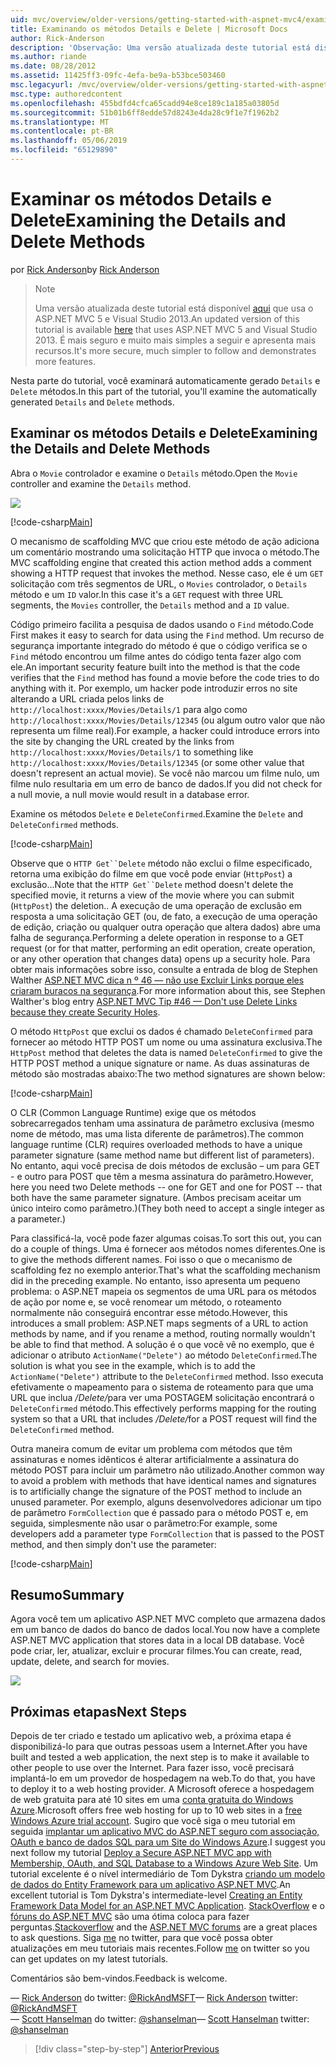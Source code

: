 ```yaml
---
uid: mvc/overview/older-versions/getting-started-with-aspnet-mvc4/examining-the-details-and-delete-methods
title: Examinando os métodos Details e Delete | Microsoft Docs
author: Rick-Anderson
description: 'Observação: Uma versão atualizada deste tutorial está disponível aqui que usa o ASP.NET MVC 5 e Visual Studio 2013. Ele é mais seguro e muito mais simples a seguir e demonstração...'
ms.author: riande
ms.date: 08/28/2012
ms.assetid: 11425ff3-09fc-4efa-be9a-b53bce503460
msc.legacyurl: /mvc/overview/older-versions/getting-started-with-aspnet-mvc4/examining-the-details-and-delete-methods
msc.type: authoredcontent
ms.openlocfilehash: 455bdfd4cfca65cadd94e8ce189c1a185a03805d
ms.sourcegitcommit: 51b01b6ff8edde57d8243e4da28c9f1e7f1962b2
ms.translationtype: MT
ms.contentlocale: pt-BR
ms.lasthandoff: 05/06/2019
ms.locfileid: "65129890"
---
```

# <a name="examining-the-details-and-delete-methods"></a><span data-ttu-id="7248f-104">Examinar os métodos Details e Delete</span><span class="sxs-lookup"><span data-stu-id="7248f-104">Examining the Details and Delete Methods</span></span>

<span data-ttu-id="7248f-105">por [Rick Anderson]((https://twitter.com/RickAndMSFT))</span><span class="sxs-lookup"><span data-stu-id="7248f-105">by [Rick Anderson]((https://twitter.com/RickAndMSFT))</span></span>

> > [!NOTE]
> > <span data-ttu-id="7248f-106">Uma versão atualizada deste tutorial está disponível [aqui](../../getting-started/introduction/getting-started.md) que usa o ASP.NET MVC 5 e Visual Studio 2013.</span><span class="sxs-lookup"><span data-stu-id="7248f-106">An updated version of this tutorial is available [here](../../getting-started/introduction/getting-started.md) that uses ASP.NET MVC 5 and Visual Studio 2013.</span></span> <span data-ttu-id="7248f-107">É mais seguro e muito mais simples a seguir e apresenta mais recursos.</span><span class="sxs-lookup"><span data-stu-id="7248f-107">It's more secure, much simpler to follow and demonstrates more features.</span></span>

<span data-ttu-id="7248f-108">Nesta parte do tutorial, você examinará automaticamente gerado `Details` e `Delete` métodos.</span><span class="sxs-lookup"><span data-stu-id="7248f-108">In this part of the tutorial, you'll examine the automatically generated `Details` and `Delete` methods.</span></span>

## <a name="examining-the-details-and-delete-methods"></a><span data-ttu-id="7248f-109">Examinar os métodos Details e Delete</span><span class="sxs-lookup"><span data-stu-id="7248f-109">Examining the Details and Delete Methods</span></span>

<span data-ttu-id="7248f-110">Abra o `Movie` controlador e examine o `Details` método.</span><span class="sxs-lookup"><span data-stu-id="7248f-110">Open the `Movie` controller and examine the `Details` method.</span></span>

![](examining-the-details-and-delete-methods/_static/image1.png)

[!code-csharp[Main](examining-the-details-and-delete-methods/samples/sample1.cs)]

<span data-ttu-id="7248f-111">O mecanismo de scaffolding MVC que criou este método de ação adiciona um comentário mostrando uma solicitação HTTP que invoca o método.</span><span class="sxs-lookup"><span data-stu-id="7248f-111">The MVC scaffolding engine that created this action method adds a comment showing a HTTP request that invokes the method.</span></span> <span data-ttu-id="7248f-112">Nesse caso, ele é um `GET` solicitação com três segmentos de URL, o `Movies` controlador, o `Details` método e um `ID` valor.</span><span class="sxs-lookup"><span data-stu-id="7248f-112">In this case it's a `GET` request with three URL segments, the `Movies` controller, the `Details` method and a `ID` value.</span></span>

<span data-ttu-id="7248f-113">Código primeiro facilita a pesquisa de dados usando o `Find` método.</span><span class="sxs-lookup"><span data-stu-id="7248f-113">Code First makes it easy to search for data using the `Find` method.</span></span> <span data-ttu-id="7248f-114">Um recurso de segurança importante integrado do método é que o código verifica se o `Find` método encontrou um filme antes do código tenta fazer algo com ele.</span><span class="sxs-lookup"><span data-stu-id="7248f-114">An important security feature built into the method is that the code verifies that the `Find` method has found a movie before the code tries to do anything with it.</span></span> <span data-ttu-id="7248f-115">Por exemplo, um hacker pode introduzir erros no site alterando a URL criada pelos links de `http://localhost:xxxx/Movies/Details/1` para algo como `http://localhost:xxxx/Movies/Details/12345` (ou algum outro valor que não representa um filme real).</span><span class="sxs-lookup"><span data-stu-id="7248f-115">For example, a hacker could introduce errors into the site by changing the URL created by the links from `http://localhost:xxxx/Movies/Details/1` to something like `http://localhost:xxxx/Movies/Details/12345` (or some other value that doesn't represent an actual movie).</span></span> <span data-ttu-id="7248f-116">Se você não marcou um filme nulo, um filme nulo resultaria em um erro de banco de dados.</span><span class="sxs-lookup"><span data-stu-id="7248f-116">If you did not check for a null movie, a null movie would result in a database error.</span></span>

<span data-ttu-id="7248f-117">Examine os métodos `Delete` e `DeleteConfirmed`.</span><span class="sxs-lookup"><span data-stu-id="7248f-117">Examine the `Delete` and `DeleteConfirmed` methods.</span></span>

[!code-csharp[Main](examining-the-details-and-delete-methods/samples/sample2.cs?highlight=17)]

<span data-ttu-id="7248f-118">Observe que o `HTTP Get``Delete` método não exclui o filme especificado, retorna uma exibição do filme em que você pode enviar (`HttpPost`) a exclusão...</span><span class="sxs-lookup"><span data-stu-id="7248f-118">Note that the `HTTP Get``Delete` method doesn't delete the specified movie, it returns a view of the movie where you can submit (`HttpPost`) the deletion..</span></span> <span data-ttu-id="7248f-119">A execução de uma operação de exclusão em resposta a uma solicitação GET (ou, de fato, a execução de uma operação de edição, criação ou qualquer outra operação que altera dados) abre uma falha de segurança.</span><span class="sxs-lookup"><span data-stu-id="7248f-119">Performing a delete operation in response to a GET request (or for that matter, performing an edit operation, create operation, or any other operation that changes data) opens up a security hole.</span></span> <span data-ttu-id="7248f-120">Para obter mais informações sobre isso, consulte a entrada de blog de Stephen Walther [ASP.NET MVC dica n º 46 — não use Excluir Links porque eles criaram buracos na segurança](http://stephenwalther.com/blog/archive/2009/01/21/asp.net-mvc-tip-46-ndash-donrsquot-use-delete-links-because.aspx).</span><span class="sxs-lookup"><span data-stu-id="7248f-120">For more information about this, see Stephen Walther's blog entry [ASP.NET MVC Tip #46 — Don't use Delete Links because they create Security Holes](http://stephenwalther.com/blog/archive/2009/01/21/asp.net-mvc-tip-46-ndash-donrsquot-use-delete-links-because.aspx).</span></span>

<span data-ttu-id="7248f-121">O método `HttpPost` que exclui os dados é chamado `DeleteConfirmed` para fornecer ao método HTTP POST um nome ou uma assinatura exclusiva.</span><span class="sxs-lookup"><span data-stu-id="7248f-121">The `HttpPost` method that deletes the data is named `DeleteConfirmed` to give the HTTP POST method a unique signature or name.</span></span> <span data-ttu-id="7248f-122">As duas assinaturas de método são mostradas abaixo:</span><span class="sxs-lookup"><span data-stu-id="7248f-122">The two method signatures are shown below:</span></span>

[!code-csharp[Main](examining-the-details-and-delete-methods/samples/sample3.cs)]

<span data-ttu-id="7248f-123">O CLR (Common Language Runtime) exige que os métodos sobrecarregados tenham uma assinatura de parâmetro exclusiva (mesmo nome de método, mas uma lista diferente de parâmetros).</span><span class="sxs-lookup"><span data-stu-id="7248f-123">The common language runtime (CLR) requires overloaded methods to have a unique parameter signature (same method name but different list of parameters).</span></span> <span data-ttu-id="7248f-124">No entanto, aqui você precisa de dois métodos de exclusão – um para GET - e outro para POST que têm a mesma assinatura do parâmetro.</span><span class="sxs-lookup"><span data-stu-id="7248f-124">However, here you need two Delete methods -- one for GET and one for POST -- that both have the same parameter signature.</span></span> <span data-ttu-id="7248f-125">(Ambos precisam aceitar um único inteiro como parâmetro.)</span><span class="sxs-lookup"><span data-stu-id="7248f-125">(They both need to accept a single integer as a parameter.)</span></span>

<span data-ttu-id="7248f-126">Para classificá-la, você pode fazer algumas coisas.</span><span class="sxs-lookup"><span data-stu-id="7248f-126">To sort this out, you can do a couple of things.</span></span> <span data-ttu-id="7248f-127">Uma é fornecer aos métodos nomes diferentes.</span><span class="sxs-lookup"><span data-stu-id="7248f-127">One is to give the methods different names.</span></span> <span data-ttu-id="7248f-128">Foi isso o que o mecanismo de scaffolding fez no exemplo anterior.</span><span class="sxs-lookup"><span data-stu-id="7248f-128">That's what the scaffolding mechanism did in the preceding example.</span></span> <span data-ttu-id="7248f-129">No entanto, isso apresenta um pequeno problema: o ASP.NET mapeia os segmentos de uma URL para os métodos de ação por nome e, se você renomear um método, o roteamento normalmente não conseguirá encontrar esse método.</span><span class="sxs-lookup"><span data-stu-id="7248f-129">However, this introduces a small problem: ASP.NET maps segments of a URL to action methods by name, and if you rename a method, routing normally wouldn't be able to find that method.</span></span> <span data-ttu-id="7248f-130">A solução é o que você vê no exemplo, que é adicionar o atributo `ActionName("Delete")` ao método `DeleteConfirmed`.</span><span class="sxs-lookup"><span data-stu-id="7248f-130">The solution is what you see in the example, which is to add the `ActionName("Delete")` attribute to the `DeleteConfirmed` method.</span></span> <span data-ttu-id="7248f-131">Isso executa efetivamente o mapeamento para o sistema de roteamento para que uma URL que inclua <em>/Delete/</em>para ver uma POSTAGEM solicitação encontrará o `DeleteConfirmed` método.</span><span class="sxs-lookup"><span data-stu-id="7248f-131">This effectively performs mapping for the routing system so that a URL that includes <em>/Delete/</em>for a POST request will find the `DeleteConfirmed` method.</span></span>

<span data-ttu-id="7248f-132">Outra maneira comum de evitar um problema com métodos que têm assinaturas e nomes idênticos é alterar artificialmente a assinatura do método POST para incluir um parâmetro não utilizado.</span><span class="sxs-lookup"><span data-stu-id="7248f-132">Another common way to avoid a problem with methods that have identical names and signatures is to artificially change the signature of the POST method to include an unused parameter.</span></span> <span data-ttu-id="7248f-133">Por exemplo, alguns desenvolvedores adicionar um tipo de parâmetro `FormCollection` que é passado para o método POST e, em seguida, simplesmente não usar o parâmetro:</span><span class="sxs-lookup"><span data-stu-id="7248f-133">For example, some developers add a parameter type `FormCollection` that is passed to the POST method, and then simply don't use the parameter:</span></span>

[!code-csharp[Main](examining-the-details-and-delete-methods/samples/sample4.cs)]

## <a name="summary"></a><span data-ttu-id="7248f-134">Resumo</span><span class="sxs-lookup"><span data-stu-id="7248f-134">Summary</span></span>

<span data-ttu-id="7248f-135">Agora você tem um aplicativo ASP.NET MVC completo que armazena dados em um banco de dados do banco de dados local.</span><span class="sxs-lookup"><span data-stu-id="7248f-135">You now have a complete ASP.NET MVC application that stores data in a local DB database.</span></span> <span data-ttu-id="7248f-136">Você pode criar, ler, atualizar, excluir e procurar filmes.</span><span class="sxs-lookup"><span data-stu-id="7248f-136">You can create, read, update, delete, and search for movies.</span></span>

![](examining-the-details-and-delete-methods/_static/image2.png)

## <a name="next-steps"></a><span data-ttu-id="7248f-137">Próximas etapas</span><span class="sxs-lookup"><span data-stu-id="7248f-137">Next Steps</span></span>

<span data-ttu-id="7248f-138">Depois de ter criado e testado um aplicativo web, a próxima etapa é disponibilizá-lo para que outras pessoas usem a Internet.</span><span class="sxs-lookup"><span data-stu-id="7248f-138">After you have built and tested a web application, the next step is to make it available to other people to use over the Internet.</span></span> <span data-ttu-id="7248f-139">Para fazer isso, você precisará implantá-lo em um provedor de hospedagem na web.</span><span class="sxs-lookup"><span data-stu-id="7248f-139">To do that, you have to deploy it to a web hosting provider.</span></span> <span data-ttu-id="7248f-140">A Microsoft oferece a hospedagem de web gratuita para até 10 sites em uma [conta gratuita do Windows Azure](https://www.windowsazure.com/pricing/free-trial/?WT.mc_id=A443DD604).</span><span class="sxs-lookup"><span data-stu-id="7248f-140">Microsoft offers free web hosting for up to 10 web sites in a [free Windows Azure trial account](https://www.windowsazure.com/pricing/free-trial/?WT.mc_id=A443DD604).</span></span> <span data-ttu-id="7248f-141">Sugiro que você siga o meu tutorial em seguida [implantar um aplicativo MVC do ASP.NET seguro com associação, OAuth e banco de dados SQL para um Site do Windows Azure](https://docs.microsoft.com/aspnet/core/security/authorization/secure-data).</span><span class="sxs-lookup"><span data-stu-id="7248f-141">I suggest you next follow my tutorial [Deploy a Secure ASP.NET MVC app with Membership, OAuth, and SQL Database to a Windows Azure Web Site](https://docs.microsoft.com/aspnet/core/security/authorization/secure-data).</span></span> <span data-ttu-id="7248f-142">Um tutorial excelente é o nível intermediário de Tom Dykstra [criando um modelo de dados do Entity Framework para um aplicativo ASP.NET MVC](../../getting-started/getting-started-with-ef-using-mvc/creating-an-entity-framework-data-model-for-an-asp-net-mvc-application.md).</span><span class="sxs-lookup"><span data-stu-id="7248f-142">An excellent tutorial is Tom Dykstra's intermediate-level [Creating an Entity Framework Data Model for an ASP.NET MVC Application](../../getting-started/getting-started-with-ef-using-mvc/creating-an-entity-framework-data-model-for-an-asp-net-mvc-application.md).</span></span> <span data-ttu-id="7248f-143">[StackOverflow](http://stackoverflow.com/help) e o [fóruns do ASP.NET MVC](https://forums.asp.net/1146.aspx) são uma ótima coloca para fazer perguntas.</span><span class="sxs-lookup"><span data-stu-id="7248f-143">[Stackoverflow](http://stackoverflow.com/help) and the [ASP.NET MVC forums](https://forums.asp.net/1146.aspx) are a great places to ask questions.</span></span> <span data-ttu-id="7248f-144">Siga [me](https://twitter.com/RickAndMSFT) no twitter, para que você possa obter atualizações em meu tutoriais mais recentes.</span><span class="sxs-lookup"><span data-stu-id="7248f-144">Follow [me](https://twitter.com/RickAndMSFT) on twitter so you can get updates on my latest tutorials.</span></span>

<span data-ttu-id="7248f-145">Comentários são bem-vindos.</span><span class="sxs-lookup"><span data-stu-id="7248f-145">Feedback is welcome.</span></span>

<span data-ttu-id="7248f-146">— [Rick Anderson](https://blogs.msdn.com/rickAndy) do twitter: [@RickAndMSFT](https://twitter.com/RickAndMSFT)</span><span class="sxs-lookup"><span data-stu-id="7248f-146">— [Rick Anderson](https://blogs.msdn.com/rickAndy) twitter: [@RickAndMSFT](https://twitter.com/RickAndMSFT)</span></span>  
<span data-ttu-id="7248f-147">— [Scott Hanselman](http://www.hanselman.com/blog/) do twitter: [@shanselman](https://twitter.com/shanselman)</span><span class="sxs-lookup"><span data-stu-id="7248f-147">— [Scott Hanselman](http://www.hanselman.com/blog/) twitter: [@shanselman](https://twitter.com/shanselman)</span></span>

> [!div class="step-by-step"]
> [<span data-ttu-id="7248f-148">Anterior</span><span class="sxs-lookup"><span data-stu-id="7248f-148">Previous</span></span>](adding-validation-to-the-model.md)
